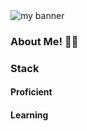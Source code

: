 <img src="https://user-images.githubusercontent.com/99019446/210465058-c88c58b6-9fc4-4c2d-9f13-a406e37b8ac0.png" alt="my banner" >

### About Me! :man_astronaut:
### Stack
#### Proficient
#### Learning


<!--
**tahgio/tahgio** is a ✨ _special_ ✨ repository because its `README.md` (this file) appears on your GitHub profile.

Here are some ideas to get you started:

- 🔭 I’m currently working on ...
- 🌱 I’m currently learning ...
- 👯 I’m looking to collaborate on ...
- 🤔 I’m looking for help with ...
- 💬 Ask me about ...
- 📫 How to reach me: ...
- 😄 Pronouns: ...
- ⚡ Fun fact: ...
-->
